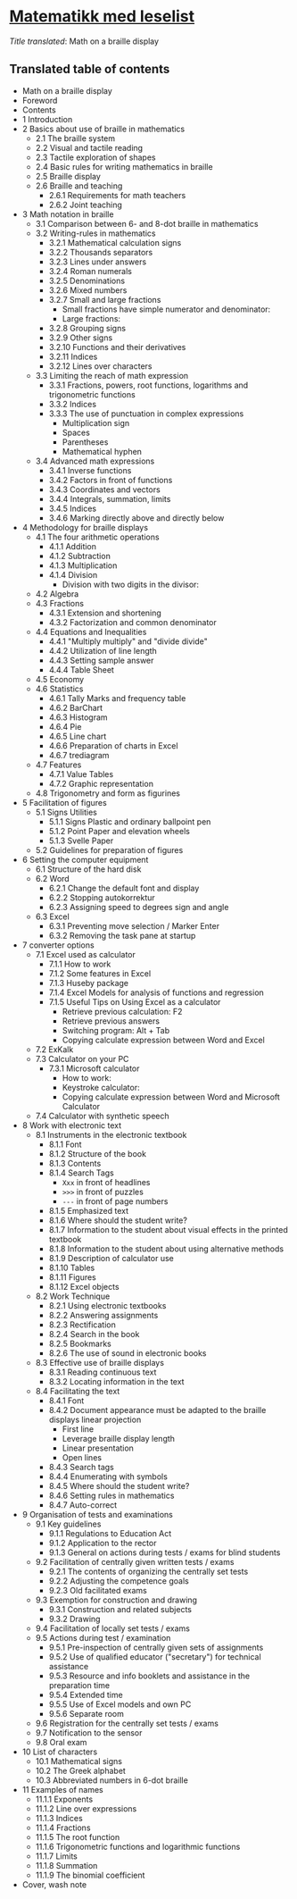 # [Matematikk med leselist](2010%20-%20Matematikk%20med%20leselist.pdf)

_Title translated_: Math on a braille display

Translated table of contents
----------------------------

- Math on a braille display
- Foreword
- Contents
- 1 Introduction
- 2 Basics about use of braille in mathematics
  - 2.1 The braille system
  - 2.2 Visual and tactile reading
  - 2.3 Tactile exploration of shapes
  - 2.4 Basic rules for writing mathematics in braille
  - 2.5 Braille display
  - 2.6 Braille and teaching
    - 2.6.1 Requirements for math teachers
    - 2.6.2 Joint teaching
- 3 Math notation in braille
  - 3.1 Comparison between 6- and 8-dot braille in mathematics
  - 3.2 Writing-rules in mathematics
    - 3.2.1 Mathematical calculation signs
    - 3.2.2 Thousands separators
    - 3.2.3 Lines under answers
    - 3.2.4 Roman numerals
    - 3.2.5 Denominations
    - 3.2.6 Mixed numbers
    - 3.2.7 Small and large fractions
      - Small fractions have simple numerator and denominator:
      - Large fractions:
    - 3.2.8 Grouping signs
    - 3.2.9 Other signs
    - 3.2.10 Functions and their derivatives
    - 3.2.11 Indices
    - 3.2.12 Lines over characters
  - 3.3 Limiting the reach of math expression
    - 3.3.1 Fractions, powers, root functions, logarithms and trigonometric functions
    - 3.3.2 Indices
    - 3.3.3 The use of punctuation in complex expressions
      - Multiplication sign
      - Spaces
      - Parentheses
      - Mathematical hyphen
  - 3.4 Advanced math expressions
    - 3.4.1 Inverse functions
    - 3.4.2 Factors in front of functions
    - 3.4.3 Coordinates and vectors
    - 3.4.4 Integrals, summation, limits
    - 3.4.5 Indices
    - 3.4.6 Marking directly above and directly below
- 4 Methodology for braille displays
  - 4.1 The four arithmetic operations
    - 4.1.1 Addition
    - 4.1.2 Subtraction
    - 4.1.3 Multiplication
    - 4.1.4 Division
      - Division with two digits in the divisor:
  - 4.2 Algebra
  - 4.3 Fractions
    - 4.3.1 Extension and shortening
    - 4.3.2 Factorization and common denominator
  - 4.4 Equations and Inequalities
    - 4.4.1 "Multiply multiply" and "divide divide"
    - 4.4.2 Utilization of line length
    - 4.4.3 Setting sample answer
    - 4.4.4 Table Sheet
  - 4.5 Economy
  - 4.6 Statistics
    - 4.6.1 Tally Marks and frequency table
    - 4.6.2 BarChart
    - 4.6.3 Histogram
    - 4.6.4 Pie
    - 4.6.5 Line chart
    - 4.6.6 Preparation of charts in Excel
    - 4.6.7 trediagram
  - 4.7 Features
    - 4.7.1 Value Tables
    - 4.7.2 Graphic representation
  - 4.8 Trigonometry and form as figurines
- 5 Facilitation of figures
  - 5.1 Signs Utilities
    - 5.1.1 Signs Plastic and ordinary ballpoint pen
    - 5.1.2 Point Paper and elevation wheels
    - 5.1.3 Svelle Paper
  - 5.2 Guidelines for preparation of figures
- 6 Setting the computer equipment
  - 6.1 Structure of the hard disk
  - 6.2 Word
    - 6.2.1 Change the default font and display
    - 6.2.2 Stopping autokorrektur
    - 6.2.3 Assigning speed to degrees sign and angle
  - 6.3 Excel
    - 6.3.1 Preventing move selection / Marker Enter
    - 6.3.2 Removing the task pane at startup
- 7 converter options
  - 7.1 Excel used as calculator
    - 7.1.1 How to work
    - 7.1.2 Some features in Excel
    - 7.1.3 Huseby package
    - 7.1.4 Excel Models for analysis of functions and regression
    - 7.1.5 Useful Tips on Using Excel as a calculator
      - Retrieve previous calculation: F2
      - Retrieve previous answers
      - Switching program: Alt + Tab
      - Copying calculate expression between Word and Excel
  - 7.2 ExKalk
  - 7.3 Calculator on your PC
    - 7.3.1 Microsoft calculator
      - How to work:
      - Keystroke calculator:
      - Copying calculate expression between Word and Microsoft Calculator
  - 7.4 Calculator with synthetic speech
- 8 Work with electronic text
  - 8.1 Instruments in the electronic textbook
    - 8.1.1 Font
    - 8.1.2 Structure of the book
    - 8.1.3 Contents
    - 8.1.4 Search Tags
      - `Xxx` in front of headlines
      - `>>>` in front of puzzles
      - `---` in front of page numbers
    - 8.1.5 Emphasized text
    - 8.1.6 Where should the student write?
    - 8.1.7 Information to the student about visual effects in the printed textbook
    - 8.1.8 Information to the student about using alternative methods
    - 8.1.9 Description of calculator use
    - 8.1.10 Tables
    - 8.1.11 Figures
    - 8.1.12 Excel objects
  - 8.2 Work Technique
    - 8.2.1 Using electronic textbooks
    - 8.2.2 Answering assignments
    - 8.2.3 Rectification
    - 8.2.4 Search in the book
    - 8.2.5 Bookmarks
    - 8.2.6 The use of sound in electronic books
  - 8.3 Effective use of braille displays
    - 8.3.1 Reading continuous text
    - 8.3.2 Locating information in the text
  - 8.4 Facilitating the text
    - 8.4.1 Font
    - 8.4.2 Document appearance must be adapted to the braille displays linear projection
      - First line
      - Leverage braille display length
      - Linear presentation
      - Open lines
    - 8.4.3 Search tags
    - 8.4.4 Enumerating with symbols
    - 8.4.5 Where should the student write?
    - 8.4.6 Setting rules in mathematics
    - 8.4.7 Auto-correct
- 9 Organisation of tests and examinations
  - 9.1 Key guidelines
    - 9.1.1 Regulations to Education Act
    - 9.1.2 Application to the rector
    - 9.1.3 General on actions during tests / exams for blind students
  - 9.2 Facilitation of centrally given written tests / exams
    - 9.2.1 The contents of organizing the centrally set tests
    - 9.2.2 Adjusting the competence goals
    - 9.2.3 Old facilitated exams
  - 9.3 Exemption for construction and drawing
    - 9.3.1 Construction and related subjects
    - 9.3.2 Drawing
  - 9.4 Facilitation of locally set tests / exams
  - 9.5 Actions during test / examination
    - 9.5.1 Pre-inspection of centrally given sets of assignments
    - 9.5.2 Use of qualified educator ("secretary") for technical assistance
    - 9.5.3 Resource and info booklets and assistance in the preparation time
    - 9.5.4 Extended time
    - 9.5.5 Use of Excel models and own PC
    - 9.5.6 Separate room
  - 9.6 Registration for the centrally set tests / exams
  - 9.7 Notification to the sensor
  - 9.8 Oral exam
- 10 List of characters
  - 10.1 Mathematical signs
  - 10.2 The Greek alphabet
  - 10.3 Abbreviated numbers in 6-dot braille
- 11 Examples of names
  - 11.1.1 Exponents
  - 11.1.2 Line over expressions
  - 11.1.3 Indices
  - 11.1.4 Fractions
  - 11.1.5 The root function
  - 11.1.6 Trigonometric functions and logarithmic functions
  - 11.1.7 Limits
  - 11.1.8 Summation
  - 11.1.9 The binomial coefficient
- Cover, wash note
